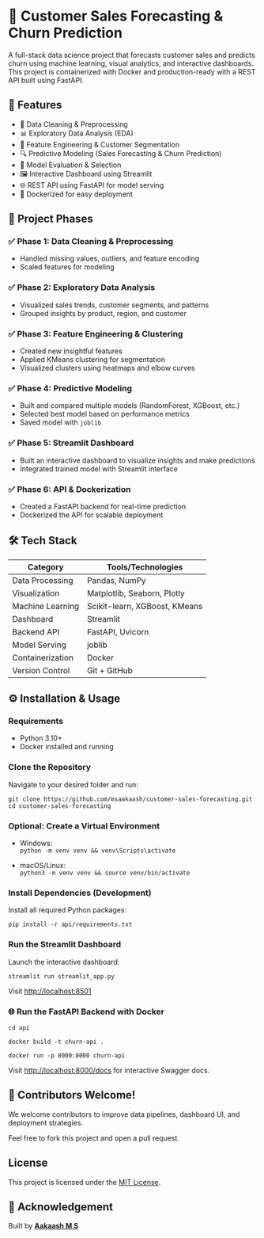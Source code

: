 # 🧠 Customer Sales Forecasting & Churn Prediction

A full-stack data science project that forecasts customer sales and predicts churn using machine learning, visual analytics, and interactive dashboards. This project is containerized with Docker and production-ready with a REST API built using FastAPI.


## 🚀 Features

- 🧼 Data Cleaning & Preprocessing
- 📊 Exploratory Data Analysis (EDA)
- 🧠 Feature Engineering & Customer Segmentation
- 🔍 Predictive Modeling (Sales Forecasting & Churn Prediction)
- 🧪 Model Evaluation & Selection
- 🖼️ Interactive Dashboard using Streamlit
- 🌐 REST API using FastAPI for model serving
- 🐳 Dockerized for easy deployment


## 🔀 Project Phases

### ✅ Phase 1: Data Cleaning & Preprocessing
- Handled missing values, outliers, and feature encoding
- Scaled features for modeling

### ✅ Phase 2: Exploratory Data Analysis
- Visualized sales trends, customer segments, and patterns
- Grouped insights by product, region, and customer

### ✅ Phase 3: Feature Engineering & Clustering
- Created new insightful features
- Applied KMeans clustering for segmentation
- Visualized clusters using heatmaps and elbow curves

### ✅ Phase 4: Predictive Modeling
- Built and compared multiple models (RandomForest, XGBoost, etc.)
- Selected best model based on performance metrics
- Saved model with `joblib`

### ✅ Phase 5: Streamlit Dashboard
- Built an interactive dashboard to visualize insights and make predictions
- Integrated trained model with Streamlit interface

### ✅ Phase 6: API & Dockerization
- Created a FastAPI backend for real-time prediction
- Dockerized the API for scalable deployment


## 🛠️ Tech Stack

| Category           | Tools/Technologies                             |
|-------------------|-------------------------------------------------|
| Data Processing    | Pandas, NumPy                                  |
| Visualization      | Matplotlib, Seaborn, Plotly                    |
| Machine Learning   | Scikit-learn, XGBoost, KMeans                  |
| Dashboard          | Streamlit                                      |
| Backend API        | FastAPI, Uvicorn                               |
| Model Serving      | joblib                                         |
| Containerization   | Docker                                         |
| Version Control    | Git + GitHub                                   |



## ⚙️ Installation & Usage

### Requirements

- Python 3.10+
- Docker installed and running


### Clone the Repository

Navigate to your desired folder and run:

`git clone https://github.com/msaakaash/customer-sales-forecasting.git`  
`cd customer-sales-forecasting`


### Optional: Create a Virtual Environment

- Windows:  
  `python -m venv venv && venv\Scripts\activate`

- macOS/Linux:  
  `python3 -m venv venv && source venv/bin/activate`


### Install Dependencies (Development)

Install all required Python packages:

`pip install -r api/requirements.txt`


### Run the Streamlit Dashboard

Launch the interactive dashboard:

`streamlit run streamlit_app.py`

Visit [http://localhost:8501](http://localhost:8501)


### 🌐 Run the FastAPI Backend with Docker
`cd api`

`docker build -t churn-api .`

`docker run -p 8000:8000 churn-api`

Visit [http://localhost:8000/docs](http://localhost:8000/docs) for interactive Swagger docs.


## 🤝 Contributors Welcome!

We welcome contributors to improve data pipelines, dashboard UI, and deployment strategies.

Feel free to fork this project and open a pull request.


## License  
This project is licensed under the [MIT License](LICENSE).


## 🙌 Acknowledgement

Built by [**Aakaash M S**](https://github.com/msaakaash)

